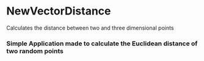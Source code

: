 # NewVectorDistance
Calculates the distance between two and three dimensional points

### Simple Application made to calculate the Euclidean distance of two random points   
